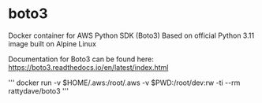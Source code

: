 # boto3


Docker container for AWS Python SDK (Boto3) Based on official Python 3.11 image built on Alpine Linux

Documentation for Boto3 can be found here: https://boto3.readthedocs.io/en/latest/index.html

'''
docker run -v $HOME/.aws:/root/.aws -v $PWD:/root/dev:rw -ti --rm rattydave/boto3
'''

